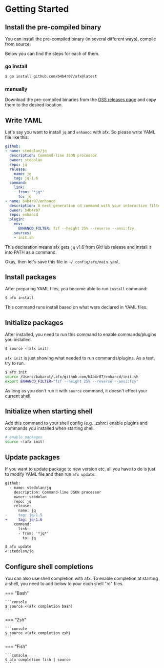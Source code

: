 # Getting Started

## Install the pre-compiled binary

You can install the pre-compiled binary (in several different ways), compile from source.

Below you can find the steps for each of them.

### go install

```sh
$ go install github.com/b4b4r07/afx@latest
```

### manually

Download the pre-compiled binaries from the [OSS releases page][releases] and copy them to the desired location.

[releases]: https://github.com/b4b4r07/afx/releases

## Write YAML

Let's say you want to install `jq` and `enhancd` with afx. So please write YAML file like this:

```yaml
github:
- name: stedolan/jq
  description: Command-line JSON processor
  owner: stedolan
  repo: jq
  release:
    name: jq
    tag: jq-1.6
  command:
    link:
    - from: '*jq*'
      to: jq
- name: b4b4r07/enhancd
  description: A next-generation cd command with your interactive filter
  owner: b4b4r07
  repo: enhancd
  plugin:
    env:
      ENHANCD_FILTER: fzf --height 25% --reverse --ansi:fzy
    sources:
    - init.sh
```

This declaration means afx gets `jq` v1.6 from GitHub release and install it into PATH as a command.

Okay, then let's save this file in `~/.config/afx/main.yaml`.

## Install packages

After preparing YAML files, you become able to run `install` command:

```sh
$ afx install
```

This command runs install based on what were declared in YAML files.

## Initialize packages

After installed, you need to run this command to enable commands/plugins you installed.

```sh
$ source <(afx init)
```

`afx init` is just showing what needed to run commands/plugins. As a test, try to run.

```sh
$ afx init
source /Users/babarot/.afx/github.com/b4b4r07/enhancd/init.sh
export ENHANCD_FILTER="fzf --height 25% --reverse --ansi:fzy"
```

As long as you don't run it with `source` command, it doesn't effect your current shell.

## Initialize when starting shell

Add this command to your shell config (e.g. .zshrc) enable plugins and commands you installed when starting shell.

```bash
# enable packages
source <(afx init)
```

## Update packages

If you want to update package to new version etc, all you have to do is just to modify YAML file and then run `afx update`:

```diff
github:
  - name: stedolan/jq
    description: Command-line JSON processor
    owner: stedolan
    repo: jq
    release:
      name: jq
-     tag: jq-1.5
+     tag: jq-1.6
    command:
      link:
      - from: '*jq*'
        to: jq
```

```sh
$ afx update
✔ stedolan/jq
```

## Configure shell completions

You can also use shell completion with afx. To enable completion at starting a shell, you need to add below to your each shell "rc" files.

=== "Bash"

    ```console
    $ source <(afx completion bash)
    ```

=== "Zsh"

    ```console
    $ source <(afx completion zsh)
    ```

=== "Fish"

    ```console
    $ afx completion fish | source
    ```
